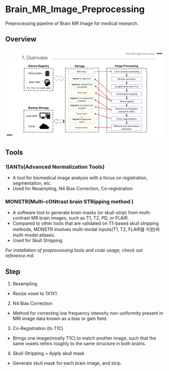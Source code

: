 # Brain_MR_Image_Preprocessing
Preprocessing pipeline of Brain MR Image for medical research.

## Overview
![alt text](/readme_img/1_Overview.PNG)


## Tools
### 1)ANTs(Advanced Normalization Tools) 
- A tool for biomedical image analysis with a focus on registration, segmentation, etc. 
- Used for Resampling, N4 Bias Correction, Co-registration 

### MONSTR(Multi-cONtrast brain STRipping method ) 
- A software tool to generate brain masks (or skull-strip) from multi-contrast MR brain images, such as T1, T2, PD, or FLAIR. 
- Compared to other tools that are validated on T1-based skull stripping methods, MONSTR involves multi-modal inputs(T1, T2, FLAIR를 지원)와 multi-model atlases.
- Used for Skull Stripping

*For installation of preprocessing tools and code usage, check out reference.md.*

## Step
1) Resampling
- Resize voxel to 1X1X1.

2) N4 Bias Correction
- Method for correcting low frequency intensity non-uniformity present in MRI image data known as a bias or gain field.

3) Co-Registration (to T1C)
- Brings one image(mostly T1C) to match another image, such that the same voxels refers roughly to the same structure in both brains.

4) Skull-Stripping + Apply skull mask
- Generate skull mask for each brain image, and strip.
